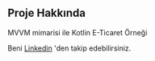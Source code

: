 

## Proje Hakkında



MVVM mimarisi ile Kotlin E-Ticaret Örneği



Beni [Linkedin](https://www.linkedin.com/in/gul-akay/) 'den takip edebilirsiniz.
